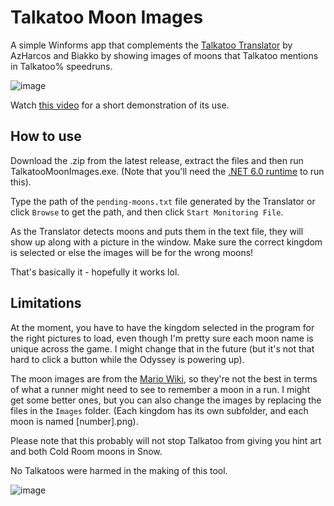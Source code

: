 # Talkatoo Moon Images
A simple Winforms app that complements the [Talkatoo Translator](https://github.com/AzHarcos/talkatoo-translator) by AzHarcos and Biakko by showing images of moons that Talkatoo mentions in Talkatoo% speedruns.

![image](https://github.com/TheGoodGoomba/TalkatooMoonImages/assets/67541077/cba233ab-7eb2-4d0d-836a-78c8601a26a6)

Watch [this video](https://youtu.be/fbk-O3lpr7E) for a short demonstration of its use.

## How to use
Download the .zip from the latest release, extract the files and then run TalkatooMoonImages.exe. (Note that you'll need the [.NET 6.0 runtime](https://dotnet.microsoft.com/en-us/download/dotnet/6.0) to run this).

Type the path of the `pending-moons.txt` file generated by the Translator or click `Browse` to get the path, and then click `Start Monitoring File`.

As the Translator detects moons and puts them in the text file, they will show up along with a picture in the window. Make sure the correct kingdom is selected or else the images will be for the wrong moons!

That's basically it - hopefully it works lol.

## Limitations
At the moment, you have to have the kingdom selected in the program for the right pictures to load, even though I'm pretty sure each moon name is unique across the game. I might change that in the future (but it's not that hard to click a button while the Odyssey is powering up).

The moon images are from the [Mario Wiki](mariowiki.com), so they're not the best in terms of what a runner might need to see to remember a moon in a run. I might get some better ones, but you can also change the images by replacing the files in the `Images` folder. (Each kingdom has its own subfolder, and each moon is named [number].png).

Please note that this probably will not stop Talkatoo from giving you hint art and both Cold Room moons in Snow.

No Talkatoos were harmed in the making of this tool.

![image](https://github.com/TheGoodGoomba/TalkatooMoonImages/assets/67541077/2b1a9989-b56d-45c3-87ba-b428de6b063f)
